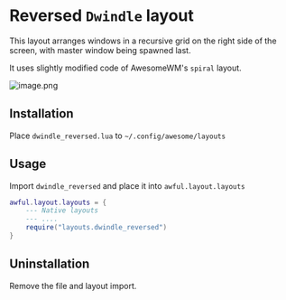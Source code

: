 # Reversed `Dwindle` layout
This layout arranges windows in a recursive grid on the right side of the screen, with master window being spawned last.  

It uses slightly modified code of AwesomeWM's `spiral` layout.  

![image.png](https://i.imgur.com/tIZ5l09.png)

## Installation
Place `dwindle_reversed.lua` to `~/.config/awesome/layouts`

## Usage
Import `dwindle_reversed` and place it into `awful.layout.layouts`

```lua
awful.layout.layouts = {
    --- Native layouts
    --- ....
    require("layouts.dwindle_reversed")
}
```

## Uninstallation
Remove the file and layout import.
